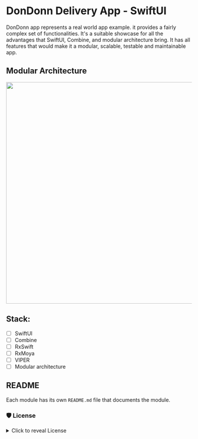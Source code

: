 # DonDonn Delivery App - SwiftUI

DonDonn app represents a real world app example. it provides a fairly complex set of functionalities. It's a suitable showcase for all the advantages that SwiftUI, Combine, and modular architecture bring. It has all features that would make it a modular, scalable, testable and maintainable app.

 ## Modular Architecture
 
 <img src="https://github.com/ShabanKamell/DonDonn/blob/master/blob/modular-arch-diagram.png?raw=true" height="600">
 
 
 ## Stack:
 - [ ] SwiftUI
 - [ ] Combine
 - [ ] RxSwift
 - [ ] RxMoya
 - [ ] VIPER
 - [ ] Modular architecture

 ## README

Each module has its own `README.md` file that documents the module.

 ### 🛡 License
<details>
    <summary>
        Click to reveal License
    </summary>
    
```
Licensed under the Apache License, Version 2.0 (the "License");
you may not use this file except in compliance with the License.
You may obtain a copy of the License at

   http://www.apache.org/licenses/LICENSE-2.0

Unless required by applicable law or agreed to in writing, software
distributed under the License is distributed on an "AS IS" BASIS,
WITHOUT WARRANTIES OR CONDITIONS OF ANY KIND, either express or implied.
See the License for the specific language governing permissions and
limitations under the License.
```
